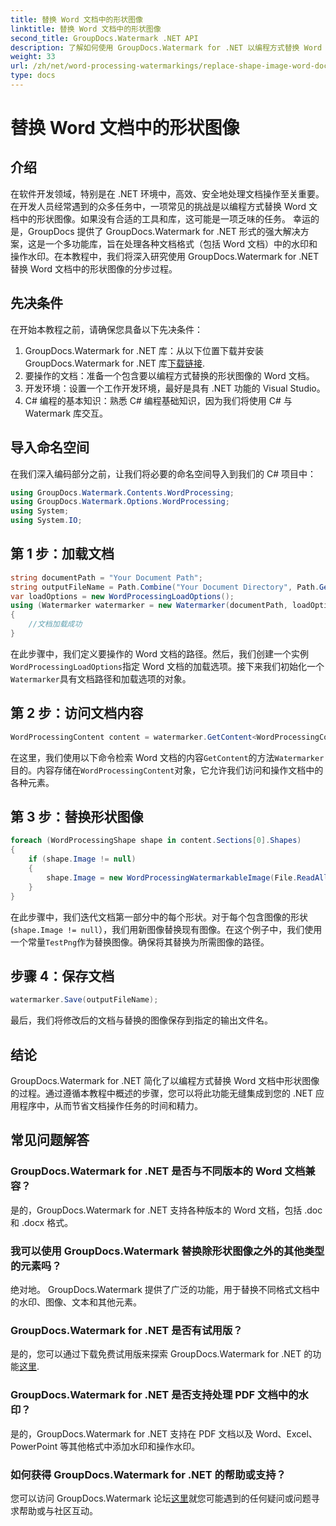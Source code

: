 ```yaml
---
title: 替换 Word 文档中的形状图像
linktitle: 替换 Word 文档中的形状图像
second_title: GroupDocs.Watermark .NET API
description: 了解如何使用 GroupDocs.Watermark for .NET 以编程方式替换 Word 文档中的形状图像。轻松简化文档操作任务。
weight: 33
url: /zh/net/word-processing-watermarkings/replace-shape-image-word-docs/
type: docs
---
```

# 替换 Word 文档中的形状图像

## 介绍
在软件开发领域，特别是在 .NET 环境中，高效、安全地处理文档操作至关重要。在开发人员经常遇到的众多任务中，一项常见的挑战是以编程方式替换 Word 文档中的形状图像。如果没有合适的工具和库，这可能是一项乏味的任务。
幸运的是，GroupDocs 提供了 GroupDocs.Watermark for .NET 形式的强大解决方案，这是一个多功能库，旨在处理各种文档格式（包括 Word 文档）中的水印和操作水印。在本教程中，我们将深入研究使用 GroupDocs.Watermark for .NET 替换 Word 文档中的形状图像的分步过程。
## 先决条件
在开始本教程之前，请确保您具备以下先决条件：
1.  GroupDocs.Watermark for .NET 库：从以下位置下载并安装 GroupDocs.Watermark for .NET 库[下载链接](https://releases.groupdocs.com/Watermark/net/).
2. 要操作的文档：准备一个包含要以编程方式替换的形状图像的 Word 文档。
3. 开发环境：设置一个工作开发环境，最好是具有 .NET 功能的 Visual Studio。
4. C# 编程的基本知识：熟悉 C# 编程基础知识，因为我们将使用 C# 与 Watermark 库交互。
## 导入命名空间
在我们深入编码部分之前，让我们将必要的命名空间导入到我们的 C# 项目中：
```csharp
using GroupDocs.Watermark.Contents.WordProcessing;
using GroupDocs.Watermark.Options.WordProcessing;
using System;
using System.IO;
```
## 第 1 步：加载文档
```csharp
string documentPath = "Your Document Path";
string outputFileName = Path.Combine("Your Document Directory", Path.GetFileName(documentPath));
var loadOptions = new WordProcessingLoadOptions();
using (Watermarker watermarker = new Watermarker(documentPath, loadOptions))
{
    //文档加载成功
}
```
在此步骤中，我们定义要操作的 Word 文档的路径。然后，我们创建一个实例`WordProcessingLoadOptions`指定 Word 文档的加载选项。接下来我们初始化一个`Watermarker`具有文档路径和加载选项的对象。
## 第 2 步：访问文档内容
```csharp
WordProcessingContent content = watermarker.GetContent<WordProcessingContent>();
```
在这里，我们使用以下命令检索 Word 文档的内容`GetContent`的方法`Watermarker`目的。内容存储在`WordProcessingContent`对象，它允许我们访问和操作文档中的各种元素。
## 第 3 步：替换形状图像
```csharp
foreach (WordProcessingShape shape in content.Sections[0].Shapes)
{
    if (shape.Image != null)
    {
        shape.Image = new WordProcessingWatermarkableImage(File.ReadAllBytes(Constants.TestPng));
    }
}
```
在此步骤中，我们迭代文档第一部分中的每个形状。对于每个包含图像的形状 (`shape.Image != null`），我们用新图像替换现有图像。在这个例子中，我们使用一个常量`TestPng`作为替换图像。确保将其替换为所需图像的路径。
## 步骤 4：保存文档
```csharp
watermarker.Save(outputFileName);
```
最后，我们将修改后的文档与替换的图像保存到指定的输出文件名。

## 结论
GroupDocs.Watermark for .NET 简化了以编程方式替换 Word 文档中形状图像的过程。通过遵循本教程中概述的步骤，您可以将此功能无缝集成到您的 .NET 应用程序中，从而节省文档操作任务的时间和精力。
## 常见问题解答
### GroupDocs.Watermark for .NET 是否与不同版本的 Word 文档兼容？
是的，GroupDocs.Watermark for .NET 支持各种版本的 Word 文档，包括 .doc 和 .docx 格式。
### 我可以使用 GroupDocs.Watermark 替换除形状图像之外的其他类型的元素吗？
绝对地。 GroupDocs.Watermark 提供了广泛的功能，用于替换不同格式文档中的水印、图像、文本和其他元素。
### GroupDocs.Watermark for .NET 是否有试用版？
是的，您可以通过下载免费试用版来探索 GroupDocs.Watermark for .NET 的功能[这里](https://releases.groupdocs.com/).
### GroupDocs.Watermark for .NET 是否支持处理 PDF 文档中的水印？
是的，GroupDocs.Watermark for .NET 支持在 PDF 文档以及 Word、Excel、PowerPoint 等其他格式中添加水印和操作水印。
### 如何获得 GroupDocs.Watermark for .NET 的帮助或支持？
您可以访问 GroupDocs.Watermark 论坛[这里](https://forum.groupdocs.com/c/watermark/19)就您可能遇到的任何疑问或问题寻求帮助或与社区互动。
